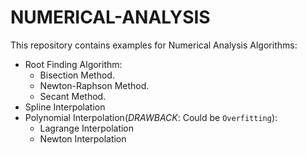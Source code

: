 # NUMERICAL-ANALYSIS
This repository contains examples for Numerical Analysis Algorithms:
- Root Finding Algorithm:
    + Bisection Method.
    + Newton-Raphson Method.
    + Secant Method.
- Spline Interpolation
- Polynomial Interpolation(_DRAWBACK_: Could be `Overfitting`):
    + Lagrange Interpolation
    + Newton Interpolation
